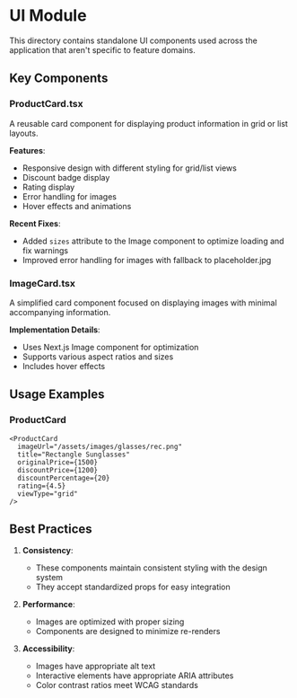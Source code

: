 # UI Module

This directory contains standalone UI components used across the application that aren't specific to feature domains.

## Key Components

### ProductCard.tsx

A reusable card component for displaying product information in grid or list layouts.

**Features**:
- Responsive design with different styling for grid/list views
- Discount badge display
- Rating display
- Error handling for images
- Hover effects and animations

**Recent Fixes**:
- Added `sizes` attribute to the Image component to optimize loading and fix warnings
- Improved error handling for images with fallback to placeholder.jpg

### ImageCard.tsx

A simplified card component focused on displaying images with minimal accompanying information.

**Implementation Details**:
- Uses Next.js Image component for optimization
- Supports various aspect ratios and sizes
- Includes hover effects

## Usage Examples

### ProductCard

```tsx
<ProductCard
  imageUrl="/assets/images/glasses/rec.png"
  title="Rectangle Sunglasses"
  originalPrice={1500}
  discountPrice={1200}
  discountPercentage={20}
  rating={4.5}
  viewType="grid"
/>
```

## Best Practices

1. **Consistency**:
   - These components maintain consistent styling with the design system
   - They accept standardized props for easy integration

2. **Performance**:
   - Images are optimized with proper sizing
   - Components are designed to minimize re-renders

3. **Accessibility**:
   - Images have appropriate alt text
   - Interactive elements have appropriate ARIA attributes
   - Color contrast ratios meet WCAG standards 